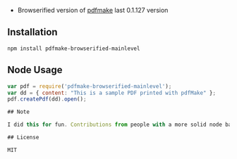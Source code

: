 * Browserified version of [pdfmake](http://pdfmake.org/) last 0.1.127 version

## Installation
```console
npm install pdfmake-browserified-mainlevel
```

## Node Usage

```javascript
var pdf = require('pdfmake-browserified-mainlevel');
var dd = { content: "This is a sample PDF printed with pdfMake" };
pdf.createPdf(dd).open();

## Note

I did this for fun. Contributions from people with a more solid node background are welcome!

## License

MIT
